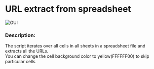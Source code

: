 # URL extract from spreadsheet
![GUI](https://i.imgur.com/KU5CtUy.png)
### Description:
The script iterates over all cells in all sheets in a spreadsheet file and extracts all the URLs.  
You can change the cell background color to yellow(FFFFFF00) to skip particular cells.
